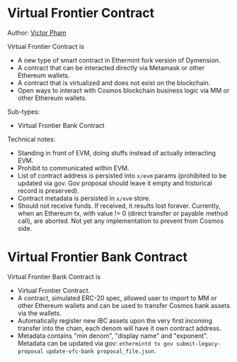 <!--
order: 10
-->

# Virtual Frontier Contract
Author: [Victor Pham](https://github.com/VictorTrustyDev)

Virtual Frontier Contract is
- A new type of smart contract in Ethermint fork version of Dymension.
- A contract that can be interacted directly via Metamask or other Ethereum wallets.
- A contract that is virtualized and does not exist on the blockchain.
- Open ways to interact with Cosmos blockchain business logic via MM or other Ethereum wallets.

Sub-types:
- Virtual Frontier Bank Contract

Technical notes:
- Standing in front of EVM, doing stuffs instead of actually interacting EVM.
- Prohibit to communicated within EVM.
- List of contract address is persisted into `x/evm` params (prohibited to be updated via gov. Gov proposal should leave it empty and historical record is preserved).
- Contract metadata is persisted in `x/evm` store.
- Should not receive funds. If received, it results lost forever. Currently, when an Ethereum tx, with value != 0 (direct transfer or payable method call), are aborted. Not yet any implementation to prevent from Cosmos side.

# Virtual Frontier Bank Contract

Virtual Frontier Bank Contract is
- Virtual Frontier Contract.
- A contract, simulated ERC-20 spec, allowed user to import to MM or other Ethereum wallets and can be used to transfer Cosmos bank assets via the wallets.
- Automatically register new IBC assets upon the very first incoming transfer into the chain, each denom will have it own contract address.
- Metadata contains "min denom", "display name" and "exponent". Metadata can be updated via gov: `ethermintd tx gov submit-legacy-proposal update-vfc-bank proposal_file.json`.
